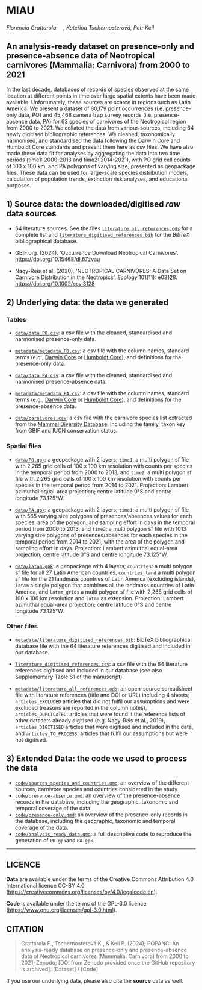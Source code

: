 # MIAU 

*Florencia Grattarola <a dir="ltr" href="http://orcid.org/0000-0001-8282-5732" target="_blank"><img class="is-rounded" src="https://upload.wikimedia.org/wikipedia/commons/0/06/ORCID_iD.svg" width="15"></a>, Kateřina Tschernosterová, Petr Keil*

## An analysis-ready dataset on presence-only and presence-absence data of Neotropical carnivores (Mammalia: Carnivora) from 2000 to 2021

In the last decade, databases of records of species observed at the same location at different points in time over large spatial extents have been made available. Unfortunately, these sources are scarce in regions such as Latin America. We present a dataset of 60,179 point occurrences (i.e. presence-only data, PO) and 45,468 camera trap survey records (i.e. presence-absence data, PA) for 63 species of carnivores of the Neotropical region from 2000 to 2021. We collated the data from various sources, including 64 newly digitised bibliographic references. We cleaned, taxonomically harmonised, and standardised the data following the Darwin Core and Humboldt Core standards and present them here as csv files. We have also made these data fit for analyses by aggregating the data into two time periods (time1: 2000-2013 and time2: 2014-2021), with PO grid cell counts of 100 x 100 km, and PA polygons of varying size, presented as geopackage files. These data can be used for large-scale species distribution models, calculation of population trends, extinction risk analyses, and educational purposes.


## 1) **Source data**: the downloaded/digitised *raw* data sources

- 64 literature sources. See the files [`literature_all_references.ods`](metadata/literature_all_references.ods) for a complete list and [`literature_digitised_references.bib`](metadata/literature_digitised_references.bib) for the *BibTeX* bibliographical database.

- GBIF.org. (2024). 'Occurrence Download Neotropical Carnivores'. https://doi.org/10.15468/dl.67zvau 

- Nagy-Reis et al. (2020). 'NEOTROPICAL CARNIVORES: A Data Set on Carnivore Distribution in the Neotropics'. *Ecology* 101(11): e03128. https://doi.org/10.1002/ecy.3128 

## 2) **Underlying data**: the data we generated

### Tables
- [`data/data_PO.csv`](data/data_PO.csv): a csv file with the cleaned, standardised and harmonised presence-only data.
- [`metadata/metadata_PO.csv`](metadata/metadata_PO.csv): a csv file with the column names, standard terms (e.g., [Darwin Core](https://dwc.tdwg.org) or [Humboldt Core](https://eco.tdwg.org)), and definitions for the presence-only data.

- [`data/data_PA.csv`](data/data_PA.csv): a csv file with the cleaned, standardised and harmonised presence-absence data.
- [`metadata/metadata_PA.csv`](metadata/metadata_PA.csv): a csv file with the column names, standard terms (e.g., [Darwin Core](https://dwc.tdwg.org) or [Humboldt Core](https://eco.tdwg.org)), and definitions for the presence-absence data.

- [`data/carnivores.csv`](data/carnivores.csv): a csv file with the carnivore species list extracted from the [Mammal Diversity Database](https://doi.org/10.5281/zenodo.5945626), including the family, taxon key from GBIF and IUCN conservation status.

### Spatial files

- [`data/PO.gpk`](data/PO.gpk): a geopackage with 2 layers; `time1`: a multi polygon sf file with 2,265 grid cells of 100 x 100 km resolution with counts per species in the temporal period from 2000 to 2013, and `time2`: a multi polygon sf file with 2,265 grid cells of 100 x 100 km resolution with counts per species in the temporal period from 2014 to 2021. Projection: Lambert azimuthal equal-area projection; centre latitude 0°S and centre longitude 73.125°W.  

- [`data/PA.gpk`](data/PA.gpk): a geopackage with 2 layers; `time1`: a multi polygon sf file with 565 varying size polygons of presences/absences values for each species, area of the polygon, and sampling effort in days in the temporal period from 2000 to 2013, and `time2`: a multi polygon sf file with 1013 varying size polygons of presences/absences for each species  in the temporal period from 2014 to 2021, with the area of the polygon and sampling effort in days. Projection: Lambert azimuthal equal-area projection; centre latitude 0°S and centre longitude 73.125°W.  

- [`data/latam.gpk`](data/latam.gpk): a geopackage with 4 layers; `countries`: a multi polygon sf file for all 27 Latin American countries, `countries_land` a multi polygon sf file for the 21 landmass countries of Latin America (excluding islands), `latam` a single polygon that combines all the landmass countries of Latin America, and `latam_grids` a multi polygon sf file with 2,265 grid cells of 100 x 100 km resolution and `latam` as extension. Projection: Lambert azimuthal equal-area projection; centre latitude 0°S and centre longitude 73.125°W.

### Other files

- [`metadata/literature_digitised_references.bib`](metadata/literature_digitised_references.bib): BibTeX bibliographical database file with the 64 literature references digitised and included in our database.  

- [`literature_digitised_references.csv`](metadata/literature_digitised_references.csv): a csv file with the 64 literature references digitised and included in our database (see also Supplementary Table S1 of the manuscript).

- [`metadata/literature_all_references.ods`](metadata/literature_all_references.ods): an open-source spreadsheet file with literature references (title and DOI or URL) including 4 sheets; `articles_EXCLUDED` articles that did not fulfil our assumptions and were excluded (reasons are reported in the column notes), `articles_DUPLICATED`: articles that were found it the reference lists of other datasets already digitised (e.g. Nagy-Reis et al., 2019), `articles_DIGITISED` articles that were digitised and included in the data, and `articles_TO_PROCESS`: articles that fulfil our assumptions but were not digitised.  


## 3) **Extended Data**: the code we used to process the data

- [`code/sources_species_and_countries.qmd`](code/sources_species_and_countries.qmd): an overview of the different sources, carnivore species and countries considered in the study.
- [`code/presence-absence.qmd`](code/presence-absence.qmd): an overview of the presence-absence records in the database, including the geographic, taxonomic and temporal coverage of the data.
- [`code/presence-only.qmd`](code/presence-only.qmd):  an overview of the presence-only records in the database, including the geographic, taxonomic and temporal coverage of the data. 
- [`code/analysis_ready_data.qmd`](code/analysis_ready_data.qmd): a full descriptive code to reproduce the generation of `PO.gpk`and `PA.gpk`.

---

## LICENCE

**Data** are available under the terms of the Creative Commons Attribution 4.0 International licence CC-BY 4.0 (https://creativecommons.org/licenses/by/4.0/legalcode.en).   

**Code** is available under the terms of the GPL-3.0 licence (https://www.gnu.org/licenses/gpl-3.0.html). 

## CITATION

> Grattarola F., Tschernosterová K., & Keil P. (2024); POPANC: An analysis-ready database on presence-only and presence-absence data of Neotropical carnivores (Mammalia: Carnivora) from 2000 to 2021; Zenodo; [DOI from Zenodo provided once the GitHub repository is archived]. [Dataset] / [Code]

If you use our underlying data, please also cite the **source** data as well.
